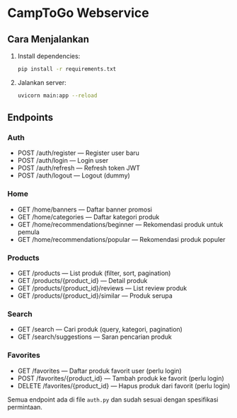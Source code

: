 # CampToGo Webservice

## Cara Menjalankan

1. Install dependencies:
   ```bash
   pip install -r requirements.txt
   ```
2. Jalankan server:
   ```bash
   uvicorn main:app --reload
   ```

## Endpoints

### Auth
- POST /auth/register — Register user baru
- POST /auth/login — Login user
- POST /auth/refresh — Refresh token JWT
- POST /auth/logout — Logout (dummy)

### Home
- GET /home/banners — Daftar banner promosi
- GET /home/categories — Daftar kategori produk
- GET /home/recommendations/beginner — Rekomendasi produk untuk pemula
- GET /home/recommendations/popular — Rekomendasi produk populer

### Products
- GET /products — List produk (filter, sort, pagination)
- GET /products/{product_id} — Detail produk
- GET /products/{product_id}/reviews — List review produk
- GET /products/{product_id}/similar — Produk serupa

### Search
- GET /search — Cari produk (query, kategori, pagination)
- GET /search/suggestions — Saran pencarian produk

### Favorites
- GET /favorites — Daftar produk favorit user (perlu login)
- POST /favorites/{product_id} — Tambah produk ke favorit (perlu login)
- DELETE /favorites/{product_id} — Hapus produk dari favorit (perlu login)

Semua endpoint ada di file `auth.py` dan sudah sesuai dengan spesifikasi permintaan. 